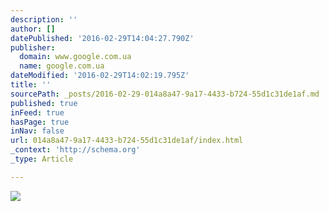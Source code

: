 ```yaml
---
description: ''
author: []
datePublished: '2016-02-29T14:04:27.790Z'
publisher:
  domain: www.google.com.ua
  name: google.com.ua
dateModified: '2016-02-29T14:02:19.795Z'
title: ''
sourcePath: _posts/2016-02-29-014a8a47-9a17-4433-b724-55d1c31de1af.md
published: true
inFeed: true
hasPage: true
inNav: false
url: 014a8a47-9a17-4433-b724-55d1c31de1af/index.html
_context: 'http://schema.org'
_type: Article

---
```

![](http://itsmeyhan.files.wordpress.com/2013/05/thenetwork_nyc_6april2013_320.jpg)
